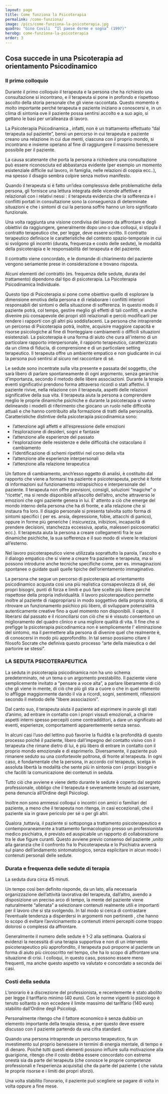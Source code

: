 ```yaml
---
layout: page
title: Come funziona la Psicoterapia
permalink: /come-funziona/
image: /pics/come-funziona-la-psicoterapia.jpg
quadro: "Gino Covili  “Il paese dorme e sogna” (1997)"
herobg: come-funziona-la-psicoterapia
order: 3
---
```


## Cosa succede in una Psicoterapia ad orientamento Psicodinamico

### Il primo colloquio

Durante il primo colloquio il terapeuta e la persona che ha richiesto una consultazione si incontrano, e il terapeuta si pone in profondo e rispettoso ascolto della storia personale che gli viene raccontata. 
Questo momento è molto importante perché terapeuta e paziente iniziano a conoscersi e, in un clima di sintonia ove il paziente possa  sentirsi accolto e a suo agio, si gettano le basi per un’alleanza di lavoro.

La Psicoterapia Psicodinamica , infatti, non è un trattamento effettuato “dal terapeuta sul paziente”, bensì un percorso in cui terapeuta e paziente creano una relazione in cui due menti, ciascuna con il proprio mondo, si incontrano e insieme operano al fine di raggiungere il massimo benessere possibile per il paziente.

La causa scatenante che porta la persona a richiedere una consultazione può essere riconosciuta ed abbastanza evidente (per esempio un momento esistenziale difficile sul lavoro, in famiglia, nelle relazioni di coppia ecc..), ma spesso il disagio sembra colpire senza motivo manifesto.

Quando il terapeuta si è fatto un’idea complessiva delle problematiche della persona, gli fornisce una lettura integrata delle vicende affettive e relazionali con i relativi nessi : il terapeuta evidenzia che la sofferenza e i conflitti portati in consultazione sono la conseguenza di determinate situazioni e che i sintomi di cui la persona soffre hanno un loro significato funzionale. 

Una volta raggiunta una visione condivisa del lavoro da affrontare e degli obiettivi da raggiungere, generalmente dopo uno o due colloqui, si stipula il contratto terapeutico che, per legge, deve essere scritto.
Il contratto terapeutico definisce le caratteristiche del contesto spazio-temporale in cui si svolgono gli incontri (durata, frequenza e costo delle sedute), le modalità della psicoterapia e le responsabilità del terapeuta e del paziente.

Il contratto viene concordato, e le domande di chiarimento del paziente vengono seriamente prese in considerazione e trovano risposta.

Alcuni elementi del contratto (es. frequenza delle sedute, durata del trattamento) dipendono dal tipo di psicoterapia. 
La Psicoterapia Psicodinamica Individuale. 

Questo tipo di Psicoterapia si pone come obiettivo quello di   esplorare la dimensione emotiva della persona e di rielaborare i conflitti interiori responsabili dei sintomi o della situazione di sofferenza. In questo modo il paziente potrà, col tempo,  gestire meglio gli effetti di tali conflitti, e anche divenire più consapevole dei propri stili relazionali e perciò modificarli per rendere i rapporti con gli altri più soddisfacenti. La persona che intraprende un percorso di Psicoterapia potrà, inoltre, acquisire maggiore capacità e risorse psicologiche al fine di fronteggiare cambiamenti o difficili situazioni esistenziali. La psicoterapia è una forma di aiuto che cura all'interno di un particolare rapporto interpersonale, il rapporto terapeutico, caratterizzato da un clima di fiducia, di comprensione e di un particolare setting terapeutico. Il terapeuta offre un ambiente empatico e non giudicante in cui la persona può sentirsi al sicuro nel raccontare di sé.

Le sedute sono incentrate sulla vita presente e passata del soggetto, che sarà libero di parlare spontaneamente di ogni argomento, senza gerarchie d’importanza, secondo il metodo delle libere associazioni. Durante la terapia eventi significativi prendono forma attraverso ricordi o stati affettivi. Il paziente rivive, nella relazione con il terapeuta, aspetti delle relazioni significative della sua vita. Il terapeuta aiuta la persona a comprendere meglio le proprie dinamiche psichiche e durante la psicoterapia si vanno delineando i modelli di riferimento che giocano un ruolo nelle difficoltà attuali e che hanno contribuito alla formazione di tratti della personalità. Caratteristiche distintive della psicoterapia psicodinamica sono:

* l’attenzione agli affetti e all’espressione delle emozioni
* l’esplorazione di desideri, sogni e fantasie
* l’attenzione alle esperienze del passato
* l’esplorazione delle resistenze e delle difficoltà che ostacolano il cambiamento
* l’identificazione di schemi ripetitivi nel corso della vita
* l’attenzione alle esperienze interpersonali
* l’attenzione alla relazione terapeutica

Un fattore di cambiamento, anch’esso oggetto di analisi, è costituito dal rapporto che viene a formarsi tra paziente e psicoterapeuta, perché è fonte di informazioni sul funzionamento intrapsichico e interpersonale del paziente. Il terapeuta non offre previsioni, consigli, soluzioni “magiche” o “ricette”, ma si rende disponibile all’ascolto dell’altro, anche attraverso le emozioni che ogni paziente genera in lui. E’ attento a ciò che emerge del mondo interno della persona che ha di fronte, e alla relazione che si instaura fra loro. Il disagio personale si presenta talvolta sotto forma di sintomi specifici ( per es. ansia, depressione, fobie, attacchi di panico), oppure in forme più generiche ( insicurezza, inibizioni,  incapacità di prendere decisioni, stanchezza eccessiva, apatia, malesseri psicosomatici ecc.). Il terapeuta aiuta la persona a creare collegamenti fra le sue dinamiche psichiche, la sua sofferenza e il suo modo di vivere le relazioni all’esterno. 

Nel lavoro psicoterapeutico viene utilizzata soprattutto la parola, l'ascolto e il dialogo empatico che si viene a creare fra paziente e terapeuta, ma si possono introdurre anche tecniche specifiche come, per es.  immaginazioni spontanee o guidate 
quali quelle tipiche dell’orientamento immaginativo. 

La persona che segue un percorso di psicoterapia ad orientamento psicodinamico acquista così una più realistica consapevolezza di sé, dei propri bisogni, punti di forza e limiti e può fare scelte più libere perché rispettose della propria individualità. Il lavoro psicoterapeutico permette inoltre al paziente di riappropriarsi in modo soggettivo della propria storia, di ritrovare un funzionamento psichico più libero, di sviluppare potenzialità autenticamente creative fino a quel momento non disponibili. Il capire, il liberarsi dal passato e il riconciliarsi con ciò che si è vissuto consentono un miglioramento del quadro clinico e una migliore qualità di vita. Il fine che si prefigge la psicoterapia psicodinamica non è semplicemente l’ eliminazione del sintomo, ma il permettere alla persona di divenire quel che realmente è, di conoscersi in modo più approfondito. In tal senso possiamo citare il filosofo Socrate che definiva questo processo “arte della maieutica o del partorire se stessi".

### LA SEDUTA PSICOTERAPEUTICA

La seduta in psicoterapia psicodinamica non ha uno schema predeterminato, né un tema o un argomento prestabilito. Il paziente viene semplicemente invitato a “pensare a voce alta”, a parlare liberamente di ciò che gli viene in mente, di ciò che più gli sta a cuore o che in quel momento lo affligge maggiormente dando il via a ricordi, sogni, sentimenti, riflessioni secondo il metodo delle “libere associazioni”.

Dal canto suo, il terapeuta aiuta il paziente ad esprimere in parole gli stati d’animo, ad entrare in contatto con i propri vissuti emozionali, a chiarire aspetti interni spesso percepiti come contraddittori, a dare un significato ad eventi, esperienze, comportamenti apparentemente senza senso.

In alcuni casi  l’uso del lettino può favorire la fluidità e la profondità di questo processo poiché il paziente, libero dall’impegno del contatto visivo con il terapeuta che rimane dietro di lui, è più libero di entrare in contatto con il proprio mondo emozionale e di esprimerlo. Diversamente, il paziente può rimanere seduto su una confortevole poltrona, di fronte al terapeuta. In ogni caso, è fondamentale che la persona, in accordo col terapeuta, scelga in assoluta libertà la modalità che sente più in sintonia con i propri bisogni e che faciliti la comunicazione dei contenuti in seduta.

Tutto ciò che avviene e viene detto durante le sedute è coperto dal segreto professionale, obbligo che il terapeuta è severamente tenuto ad osservare, pena denuncia all’Ordine degli Psicologi.

Inoltre non sono ammessi colloqui o incontri con amici o familiari del paziente, a meno che il terapeuta non ritenga, in casi eccezionali, che il paziente sia in grave pericolo per sé o per gli altri.

Qualora ,tuttavia, il paziente si sottoponga a trattamento psicoterapeutico e contemporaneamente a trattamento farmacologico presso un professionista medico psichiatra, è previsto ed auspicabile un rapporto di collaborazione tra le due figure curanti. Questo avviene  previo consenso del paziente ,unito alla garanzia che il confronto fra lo Psicoterapeuta e lo Psichiatra avverrà sul piano dell’andamento sintomatologico, senza esplicitare in alcun modo  i contenuti personali delle sedute.

### Durata e frequenza delle sedute di terapia

La seduta dura circa 45 minuti.

Un tempo così ben definito risponde, da un lato, alla necessaria organizzazione dell’attività lavorativa del terapeuta, dall’altro, avendo a disposizione un preciso arco di tempo, la mente del paziente viene naturalmente “allenata” a selezionare contenuti realmente utili e importanti per il lavoro che si sta svolgendo. In tal modo si cerca di contrastare l’eventuale tendenza a disperdersi in argomenti non pertinenti , che hanno lo scopo di evitare l’avvicinamento a contenuti interni percepiti come troppo dolorosi o complessi da affrontare.

Generalmente il numero delle sedute è 1-2 alla settimana. Qualora si evidenzi la necessità di una terapia supportiva e non di un intervento psicoterapeutico più approfondito, il terapeuta può proporre al paziente un forma di aiuto più circoscritto nel tempo, che ha lo scopo di affrontare una situazione di crisi. I colloqui, in questo caso, possono essere meno frequenti, ma anche questo aspetto va valutato e concordato a seconda dei casi. 

### Costi della seduta

L’onorario è a discrezione del professionista, e recentemente è stato abolito per legge il tariffario minimo (40 euro). Con le norme vigenti lo psicologo è tenuto soltanto a non eccedere il limite massimo del tariffario (140 euro) stabilito dall’Ordine degli Psicologi.

Personalmente ritengo che il fattore economico è senza dubbio un elemento importante della terapia stessa, e per questo deve essere discusso con il paziente partendo da una cifra standard.

Quando una persona intraprende un percorso terapeutico, fa un investimento sul proprio benessere in termini di energia mentale, di tempo e di denaro. Poiché tutti questi elementi possono influire sulla motivazione alla guarigione, ritengo che il costo debba essere concordato con estrema onestà sia da parte del terapeuta (che conosce le proprie competenze professionali e l’esperienza acquisita) che da parte del paziente ( che valuta le proprie risorse e i limiti dei propri sforzi).

Una volta stabilito l’onorario, il paziente può scegliere se pagare di volta in volta oppure a fine mese.
